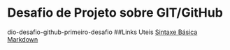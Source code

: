 # Desafio de Projeto sobre GIT/GitHub
dio-desafio-github-primeiro-desafio
##Links Uteis
[Sintaxe Básica Markdown]("https://www.markdownguide.org/basic-syntax/")
